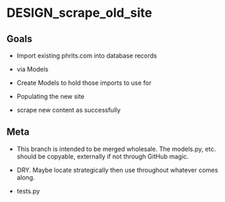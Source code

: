 # DESIGN_scrape_old_site

## Goals

- Import existing phrits.com into database records

- via Models

- Create Models to hold those imports to use for

- Populating the new site

- scrape new content as successfully

## Meta

- This branch is intended to be merged wholesale. The models.py, etc. should be copyable, externally if not through GitHub magic.

- DRY. Maybe locate strategically then use throughout whatever comes along.

- tests.py
